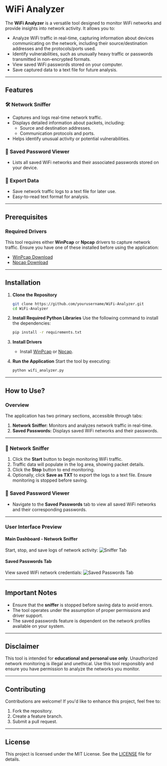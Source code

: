 
# WiFi Analyzer

The **WiFi Analyzer** is a versatile tool designed to monitor WiFi networks and provide insights into network activity. It allows you to:
- Analyze WiFi traffic in real-time, capturing information about devices communicating on the network, including their source/destination addresses and the protocols/ports used.
- Identify vulnerabilities, such as unusually heavy traffic or passwords transmitted in non-encrypted formats.
- View saved WiFi passwords stored on your computer.
- Save captured data to a text file for future analysis.

---

## Features

### 🛠️ **Network Sniffer**
- Captures and logs real-time network traffic.
- Displays detailed information about packets, including:
  - Source and destination addresses.
  - Communication protocols and ports.
- Helps identify unusual activity or potential vulnerabilities.

### 🔑 **Saved Password Viewer**
- Lists all saved WiFi networks and their associated passwords stored on your device.

### 📁 **Export Data**
- Save network traffic logs to a text file for later use.
- Easy-to-read text format for analysis.

---

## Prerequisites

### Required Drivers
This tool requires either **WinPcap** or **Npcap** drivers to capture network traffic. Ensure you have one of these installed before using the application:
- [WinPcap Download](https://www.winpcap.org/install/default.htm)
- [Npcap Download](https://nmap.org/npcap/)

---

## Installation

1. **Clone the Repository**
   ```bash
   git clone https://github.com/yourusername/WiFi-Analyzer.git
   cd WiFi-Analyzer
   ```

2. **Install Required Python Libraries**
   Use the following command to install the dependencies:
   ```bash
   pip install -r requirements.txt
   ```

3. **Install Drivers**
   - Install [WinPcap](https://www.winpcap.org/install/default.htm) or [Npcap](https://nmap.org/npcap/).

4. **Run the Application**
   Start the tool by executing:
   ```bash
   python wifi_analyzer.py
   ```

---

## How to Use?

### Overview
The application has two primary sections, accessible through tabs:
1. **Network Sniffer:** Monitors and analyzes network traffic in real-time.
2. **Saved Passwords:** Displays saved WiFi networks and their passwords.

---

### 📡 **Network Sniffer**

1. Click the **Start** button to begin monitoring WiFi traffic.
2. Traffic data will populate in the log area, showing packet details.
3. Click the **Stop** button to end monitoring.
4. Optionally, click **Save as TXT** to export the logs to a text file. Ensure monitoring is stopped before saving.

### 🔑 **Saved Password Viewer**

- Navigate to the **Saved Passwords** tab to view all saved WiFi networks and their corresponding passwords.

---

### User Interface Preview

#### **Main Dashboard - Network Sniffer**
Start, stop, and save logs of network activity:
![Sniffer Tab](https://user-images.githubusercontent.com/109947257/229362384-b3040001-a8be-4435-a528-b5290c514fa9.png)

#### **Saved Passwords Tab**
View saved WiFi network credentials:
![Saved Passwords Tab](https://user-images.githubusercontent.com/109947257/229361916-0d321f2d-88de-4320-be89-ae8a8ddc6f39.png)

---

## Important Notes

- Ensure that the **sniffer** is stopped before saving data to avoid errors.
- The tool operates under the assumption of proper permissions and driver support.
- The saved passwords feature is dependent on the network profiles available on your system.

---

## Disclaimer

This tool is intended for **educational and personal use only**. Unauthorized network monitoring is illegal and unethical. Use this tool responsibly and ensure you have permission to analyze the networks you monitor.

---

## Contributing

Contributions are welcome! If you'd like to enhance this project, feel free to:
1. Fork the repository.
2. Create a feature branch.
3. Submit a pull request.

---

## License

This project is licensed under the MIT License. See the [LICENSE](LICENSE) file for details.
